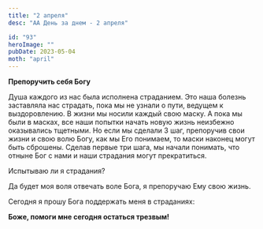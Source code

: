```yaml
---
title: "2 апреля"
desc: "АА День за днем - 2 апреля"

id: "93"
heroImage: ""
pubDate: 2023-05-04
moth: "april"
---
```


**Препоручить себя Богу**

Душа каждого из нас была исполнена страданием. Это наша болезнь заставляла нас
страдать, пока мы не узнали о пути, ведущем к выздоровлению. В жизни мы носили
каждый свою маску. А пока мы были в масках, все наши попытки начать новую
жизнь неизбежно оказывались тщетными. Но если мы сделали 3 шаг, препоручив
свои жизни и свою волю Богу, как мы Его понимаем, то маски наконец могут быть
сброшены. Сделав первые три шага, мы начали понимать, что отныне Бог с нами и
наши страдания могут прекратиться.

Испытываю ли я страдания?

Да будет моя воля отвечать воле Бога, я препоручаю Ему свою жизнь.

Сегодня я прошу Бога поддержать меня в страданиях:

**Боже, помоги мне сегодня остаться трезвым!**
